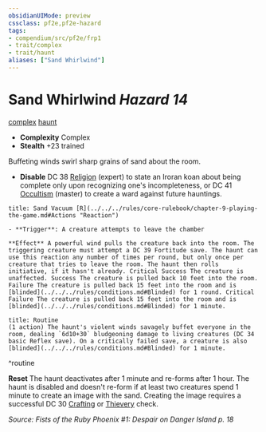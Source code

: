 ```yaml
---
obsidianUIMode: preview
cssclass: pf2e,pf2e-hazard
tags:
- compendium/src/pf2e/frp1
- trait/complex
- trait/haunt
aliases: ["Sand Whirlwind"]
---
```

# Sand Whirlwind *Hazard 14*  
[complex](../../../Rules/traits/complex.md)  [haunt](../../../Rules/traits/haunt.md)  

- **Complexity** Complex
- **Stealth** +23 trained  

Buffeting winds swirl sharp grains of sand about the room.

- **Disable** DC 38 [Religion](../../skills.md#Religion) (expert) to state an Iroran koan about being complete only upon recognizing one's incompleteness, or DC 41 [Occultism](../../skills.md#Occultism) (master) to create a ward against future hauntings.  
     
```ad-embed-ability
title: Sand Vacuum [R](../../../rules/core-rulebook/chapter-9-playing-the-game.md#Actions "Reaction")

- **Trigger**: A creature attempts to leave the chamber

**Effect** A powerful wind pulls the creature back into the room. The triggering creature must attempt a DC 39 Fortitude save. The haunt can use this reaction any number of times per round, but only once per creature that tries to leave the room. The haunt then rolls initiative, if it hasn't already. Critical Success The creature is unaffected. Success The creature is pulled back 10 feet into the room. Failure The creature is pulled back 15 feet into the room and is [blinded](../../../rules/conditions.md#Blinded) for 1 round. Critical Failure The creature is pulled back 15 feet into the room and is [blinded](../../../rules/conditions.md#Blinded) for 1 minute.
```

```ad-pf2-summary
title: Routine
(1 action) The haunt's violent winds savagely buffet everyone in the room, dealing `6d10+30` bludgeoning damage to living creatures (DC 34 basic Reflex save). On a critically failed save, a creature is also [blinded](../../../rules/conditions.md#Blinded) for 1 minute.
```
^routine

**Reset** The haunt deactivates after 1 minute and re-forms after 1 hour. The haunt is disabled and doesn't re-form if at least two creatures spend 1 minute to create an image with the sand. Creating the image requires a successful DC 30 [Crafting](../../skills.md#Crafting) or [Thievery](../../skills.md#Thievery) check.  

*Source: Fists of the Ruby Phoenix #1: Despair on Danger Island p. 18*
